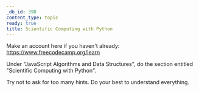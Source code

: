 ```yaml
---
_db_id: 398
content_type: topic
ready: true
title: Scientific Computing with Python
---
```


Make an account here if you haven't already: https://www.freecodecamp.org/learn

Under "JavaScript Algorithms and Data Structures", do the section entitled "Scientific Computing with Python".

Try not to ask for too many hints. Do your best to understand everything.